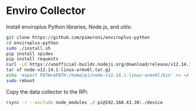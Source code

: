 Enviro Collector
================

Install enviroplus Python libraries, Node.js, and utils:

```bash
git clone https://github.com/pimoroni/enviroplus-python
cd enviroplus-python
sudo ./install.sh
pip install spidev
pip install requests
curl -LO https://unofficial-builds.nodejs.org/download/release/v12.14.1/node-v12.14.1-linux-armv6l.tar.gz
tar xf node-v12.14.1-linux-armv6l.tar.gz
echo 'export PATH=$PATH:/home/pi/node-v12.14.1-linux-armv6l/bin' >> ~/.bashrc
sudo reboot
```

Copy the data collector to the RPi:

```bash
rsync -r --exclude node_modules ./ pi@192.168.43.30:./device
```
